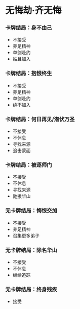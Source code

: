 # 无悔劫·齐无悔

### 卡牌结局：身不由己
- 不接受
- 养足精神
- 单剑赴约
- 姑且加入

### 卡牌结局：抱恨终生
- 不接受
- 养足精神
- 单剑赴约
- 绝不加入

### 卡牌结局：何日再见/潜伏万圣
- 不接受
- 不休息
- 寻找来源
- 追击蒙面

### 卡牌结局：被逐师门
- 不接受
- 不休息
- 寻找来源
- 驰援华山

### 无卡牌结局：悔恨交加
- 不接受
- 养足精神
- 召集更多弟子

### 无卡牌结局：除名华山
- 不接受
- 不休息
- 继续追踪

### 无卡牌结局：终身残疾
- 接受
